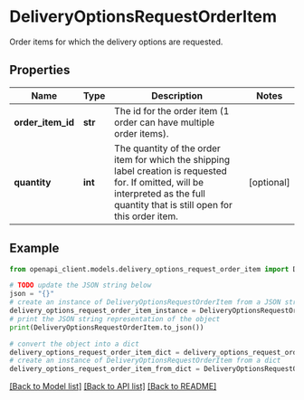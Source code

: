 # DeliveryOptionsRequestOrderItem

Order items for which the delivery options are requested.

## Properties

Name | Type | Description | Notes
------------ | ------------- | ------------- | -------------
**order_item_id** | **str** | The id for the order item (1 order can have multiple order items). | 
**quantity** | **int** | The quantity of the order item for which the shipping label creation is requested for. If omitted, will be interpreted as the full quantity that is still open for this order item. | [optional] 

## Example

```python
from openapi_client.models.delivery_options_request_order_item import DeliveryOptionsRequestOrderItem

# TODO update the JSON string below
json = "{}"
# create an instance of DeliveryOptionsRequestOrderItem from a JSON string
delivery_options_request_order_item_instance = DeliveryOptionsRequestOrderItem.from_json(json)
# print the JSON string representation of the object
print(DeliveryOptionsRequestOrderItem.to_json())

# convert the object into a dict
delivery_options_request_order_item_dict = delivery_options_request_order_item_instance.to_dict()
# create an instance of DeliveryOptionsRequestOrderItem from a dict
delivery_options_request_order_item_from_dict = DeliveryOptionsRequestOrderItem.from_dict(delivery_options_request_order_item_dict)
```
[[Back to Model list]](../README.md#documentation-for-models) [[Back to API list]](../README.md#documentation-for-api-endpoints) [[Back to README]](../README.md)


